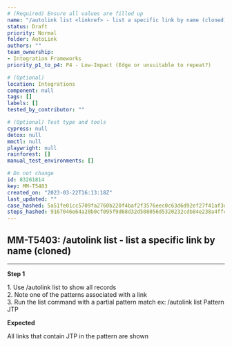 ```yaml
---
# (Required) Ensure all values are filled up
name: "/autolink list <linkref> - list a specific link by name (cloned)"
status: Draft
priority: Normal
folder: AutoLink
authors: ""
team_ownership:
- Integration Frameworks
priority_p1_to_p4: P4 - Low-Impact (Edge or unsuitable to repeat?)

# (Optional)
location: Integrations
component: null
tags: []
labels: []
tested_by_contributor: ""

# (Optional) Test type and tools
cypress: null
detox: null
mmctl: null
playwright: null
rainforest: []
manual_test_environments: []

# Do not change
id: 83261814
key: MM-T5403
created_on: "2023-03-22T16:13:18Z"
last_updated: ""
case_hashed: 5a51fe01cc5709fa2760b220f4baf2f3576eec0c63d6d92ef27f41af3d3a4f6939d2c8f76c75bfea63d2186f0db0dc84
steps_hashed: 9167046e64a20b0cf095f9d68d32d508056d5320232cdb84e238a4ffcb13b196922d6dbcb4206fceb3b81068096fccd2
---
```


<!-- (Auto-generated) Based on frontmatter's "key" and "name" -->

## MM-T5403: /autolink list <linkref> - list a specific link by name (cloned)

---

**Step 1**

1\. Use /autolink list to show all records\
2\. Note one of the patterns associated with a link\
3\. Run the list command with a partial pattern match ex: /autolink list Pattern JTP

**Expected**

All links that contain JTP in the pattern are shown
